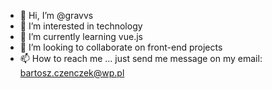 - 👋 Hi, I’m @gravvs
- 👀 I’m interested in technology
- 🌱 I’m currently learning vue.js
- 💞️ I’m looking to collaborate on front-end projects
- 📫 How to reach me ... just send me message on my email: bartosz.czenczek@wp.pl

<!---
gravvs/gravvs is a ✨ special ✨ repository because its `README.md` (this file) appears on your GitHub profile.
You can click the Preview link to take a look at your changes.
--->
